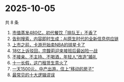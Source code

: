 # 2025-10-05

共 8 条

<!-- BEGIN 36KR -->
<!-- 最后更新时间 2025-10-05 18:23:29 +0800 -->
1. [市值蒸发480亿，初代餐饮「排队王」不香了](https://36kr.com/p/3495540111432841)
1. [告别搜索，内容即时生成：AI原生时代的全新信息供应链](https://36kr.com/p/3459631774193025)
1. [上市之前，卡游开始卖NBA的球星卡了](https://36kr.com/p/3494528768334724)
1. [18亿上诉驳回，宗馥莉迎来接班后最凶险一战](https://36kr.com/p/3494364322552966)
1. [不接亲、不主持、不喝酒，年轻人“改造”婚礼](https://36kr.com/p/3494152077057161)
1. [十一长假，这门租赁生意火了](https://36kr.com/p/3494240120281992)
1. [一天1500元，中产出游，住上“移动的房子”](https://36kr.com/p/3493421133241221)
1. [最常见的十大逻辑谬误](https://36kr.com/p/3456743788090756)
<!-- END 36KR -->